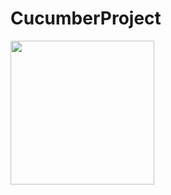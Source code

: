 # CucumberProject



<img align=beside width=230 src="https://github.com/SenaYcdl/SenaYcdl/blob/main/1ae31109ada4e770485565cac3b2bd36.gif" />
